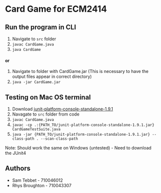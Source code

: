 # Card Game for ECM2414

## Run the program in CLI
1. Navigate to `src` folder
2. `javac CardGame.java`
3. `java CardGame`
#### or
1. Navigate to folder with CardGame.jar (This is necessary to have the output files appear in correct directory)
2. `java -jar CardGame.jar`

## Testing on Mac OS terminal
1. Download [junit-platform-console-standalone-1.9.1](https://search.maven.org/remotecontent?filepath=org/junit/platform/junit-platform-console-standalone/1.9.1/junit-platform-console-standalone-1.9.1.jar)
2. Navagate to `src` folder from code 
3. `javac CardGame.java`
4. `javac -cp .:{PATH_TO/junit-platform-console-standalone-1.9.1.jar} CardGameTestSuite.java`
5. `java -jar {PATH_TO/junit-platform-console-standalone-1.9.1.jar} --class-path . --scan-class-path`

Note: Should work the same on Windows (untested) - Need to download the JUnit4

## Authors
- Sam Tebbet - 710046012
- Rhys Broughton - 710043307